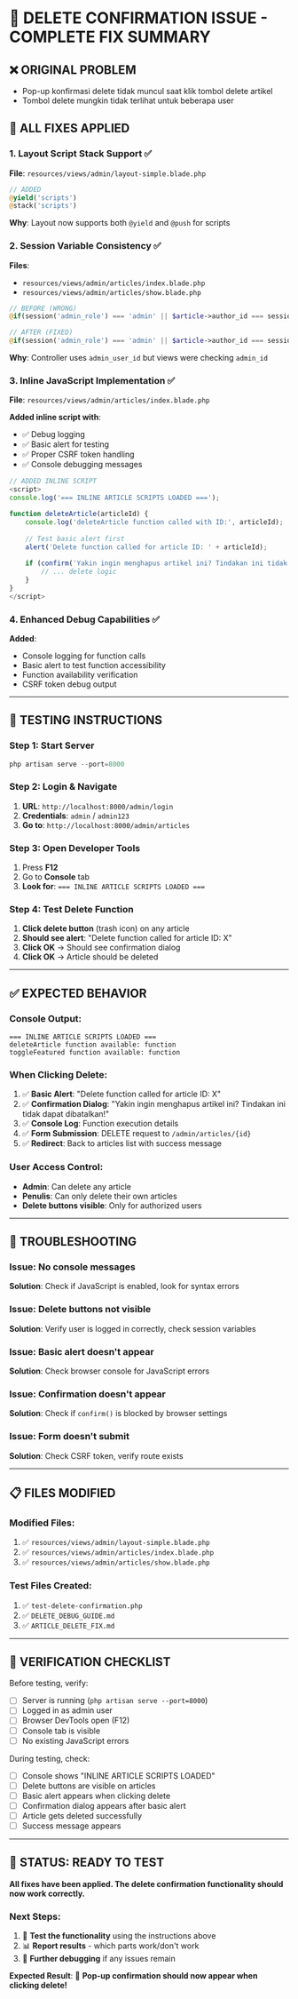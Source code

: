 # 🎉 DELETE CONFIRMATION ISSUE - COMPLETE FIX SUMMARY

## ❌ **ORIGINAL PROBLEM**
- Pop-up konfirmasi delete tidak muncul saat klik tombol delete artikel
- Tombol delete mungkin tidak terlihat untuk beberapa user

## 🔧 **ALL FIXES APPLIED**

### **1. Layout Script Stack Support** ✅
**File**: `resources/views/admin/layout-simple.blade.php`
```php
// ADDED
@yield('scripts')
@stack('scripts')
```
**Why**: Layout now supports both `@yield` and `@push` for scripts

### **2. Session Variable Consistency** ✅
**Files**: 
- `resources/views/admin/articles/index.blade.php`
- `resources/views/admin/articles/show.blade.php`

```php
// BEFORE (WRONG)
@if(session('admin_role') === 'admin' || $article->author_id === session('admin_id'))

// AFTER (FIXED)
@if(session('admin_role') === 'admin' || $article->author_id === session('admin_user_id'))
```
**Why**: Controller uses `admin_user_id` but views were checking `admin_id`

### **3. Inline JavaScript Implementation** ✅
**File**: `resources/views/admin/articles/index.blade.php`

**Added inline script with**:
- ✅ Debug logging
- ✅ Basic alert for testing
- ✅ Proper CSRF token handling
- ✅ Console debugging messages

```javascript
// ADDED INLINE SCRIPT
<script>
console.log('=== INLINE ARTICLE SCRIPTS LOADED ===');

function deleteArticle(articleId) {
    console.log('deleteArticle function called with ID:', articleId);
    
    // Test basic alert first
    alert('Delete function called for article ID: ' + articleId);
    
    if (confirm('Yakin ingin menghapus artikel ini? Tindakan ini tidak dapat dibatalkan!')) {
        // ... delete logic
    }
}
</script>
```

### **4. Enhanced Debug Capabilities** ✅
**Added**:
- Console logging for function calls
- Basic alert to test function accessibility
- Function availability verification
- CSRF token debug output

---

## 🧪 **TESTING INSTRUCTIONS**

### **Step 1: Start Server**
```powershell
php artisan serve --port=8000
```

### **Step 2: Login & Navigate**
1. **URL**: `http://localhost:8000/admin/login`
2. **Credentials**: `admin` / `admin123`
3. **Go to**: `http://localhost:8000/admin/articles`

### **Step 3: Open Developer Tools**
1. Press **F12**
2. Go to **Console** tab
3. **Look for**: `=== INLINE ARTICLE SCRIPTS LOADED ===`

### **Step 4: Test Delete Function**
1. **Click delete button** (trash icon) on any article
2. **Should see alert**: "Delete function called for article ID: X"
3. **Click OK** → Should see confirmation dialog
4. **Click OK** → Article should be deleted

---

## ✅ **EXPECTED BEHAVIOR**

### **Console Output**:
```
=== INLINE ARTICLE SCRIPTS LOADED ===
deleteArticle function available: function
toggleFeatured function available: function
```

### **When Clicking Delete**:
1. ✅ **Basic Alert**: "Delete function called for article ID: X"
2. ✅ **Confirmation Dialog**: "Yakin ingin menghapus artikel ini? Tindakan ini tidak dapat dibatalkan!"
3. ✅ **Console Log**: Function execution details
4. ✅ **Form Submission**: DELETE request to `/admin/articles/{id}`
5. ✅ **Redirect**: Back to articles list with success message

### **User Access Control**:
- **Admin**: Can delete any article
- **Penulis**: Can only delete their own articles
- **Delete buttons visible**: Only for authorized users

---

## 🚨 **TROUBLESHOOTING**

### **Issue**: No console messages
**Solution**: Check if JavaScript is enabled, look for syntax errors

### **Issue**: Delete buttons not visible
**Solution**: Verify user is logged in correctly, check session variables

### **Issue**: Basic alert doesn't appear
**Solution**: Check browser console for JavaScript errors

### **Issue**: Confirmation doesn't appear
**Solution**: Check if `confirm()` is blocked by browser settings

### **Issue**: Form doesn't submit
**Solution**: Check CSRF token, verify route exists

---

## 📋 **FILES MODIFIED**

### **Modified Files**:
1. ✅ `resources/views/admin/layout-simple.blade.php`
2. ✅ `resources/views/admin/articles/index.blade.php` 
3. ✅ `resources/views/admin/articles/show.blade.php`

### **Test Files Created**:
1. ✅ `test-delete-confirmation.php`
2. ✅ `DELETE_DEBUG_GUIDE.md`
3. ✅ `ARTICLE_DELETE_FIX.md`

---

## 🎯 **VERIFICATION CHECKLIST**

Before testing, verify:
- [ ] Server is running (`php artisan serve --port=8000`)
- [ ] Logged in as admin user
- [ ] Browser DevTools open (F12)
- [ ] Console tab is visible
- [ ] No existing JavaScript errors

During testing, check:
- [ ] Console shows "INLINE ARTICLE SCRIPTS LOADED"
- [ ] Delete buttons are visible on articles
- [ ] Basic alert appears when clicking delete
- [ ] Confirmation dialog appears after basic alert
- [ ] Article gets deleted successfully
- [ ] Success message appears

---

## 🚀 **STATUS: READY TO TEST**

**All fixes have been applied. The delete confirmation functionality should now work correctly.**

### **Next Steps**:
1. 🧪 **Test the functionality** using the instructions above
2. 📊 **Report results** - which parts work/don't work
3. 🔧 **Further debugging** if any issues remain

**Expected Result**: 🎉 **Pop-up confirmation should now appear when clicking delete!**
